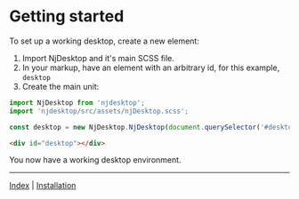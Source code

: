# Getting started

To set up a working desktop, create a new element:

1. Import NjDesktop and it's main SCSS file.
2. In your markup, have an element with an arbitrary id, for this example, `desktop`
3. Create the main unit:

```javascript
import NjDesktop from 'njdesktop';
import 'njdesktop/src/assets/njDesktop.scss';

const desktop = new NjDesktop.NjDesktop(document.querySelector('#desktop'));
```

```html
<div id="desktop"></div>
```

You now have a working desktop environment.

---
[Index](./index.md) | [Installation](./installation.md)
